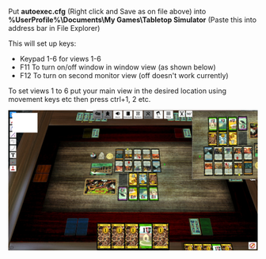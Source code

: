 Put **autoexec.cfg** (Right click and Save as on file above) into **%UserProfile%\Documents\My Games\Tabletop Simulator** (Paste this into address bar in File Explorer)

This will set up keys:
* Keypad 1-6 for views 1-6
* F11 To turn on/off window in window view (as shown below)
* F12 To turn on second monitor view (off doesn't work currently)
  

To set views 1 to 6 put your main view in the desired location using movement keys etc then press ctrl+1, 2 etc.
  
![Example of screen-in-screen](https://raw.githubusercontent.com/pas81/TableTopScripts/AutoExec/KeyConfigAutoExec/Example.png)
